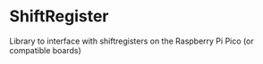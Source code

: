 # ShiftRegister
Library to interface with shiftregisters on the Raspberry Pi Pico (or compatible boards)
